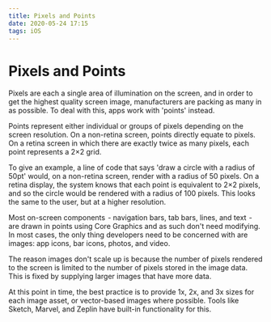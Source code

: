 ```yaml
---
title: Pixels and Points
date: 2020-05-24 17:15
tags: iOS
---
```


# Pixels and Points

Pixels are each a single area of illumination on the screen, and in order to get the highest quality screen image, manufacturers are packing as many in as possible. To deal with this, apps work with 'points' instead.

Points represent either individual or groups of pixels depending on the screen resolution. On a non-retina screen, points directly equate to pixels. On a retina screen in which there are exactly twice as many pixels, each point represents a 2×2 grid.

To give an example, a line of code that says 'draw a circle with a radius of 50pt' would, on a non-retina screen, render with a radius of 50 pixels. On a retina display, the system knows that each point is equivalent to 2×2 pixels, and so the circle would be rendered with a radius of 100 pixels. This looks the same to the user, but at a higher resolution.

Most on-screen components  - navigation bars, tab bars, lines, and text  - are drawn in points using Core Graphics and as such don't need modifying. In most cases, the only thing developers need to be concerned with are images: app icons, bar icons, photos, and video.

The reason images don't scale up is because the number of pixels rendered to the screen is limited to the number of pixels stored in the image data. This is fixed by supplying larger images that have more data.

At this point in time, the best practice is to provide 1x, 2x, and 3x sizes for each image asset, or vector-based images where possible. Tools like Sketch, Marvel, and Zeplin have built-in functionality for this.